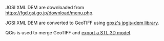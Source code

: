 JGSI XML DEM are downloaded from https://fgd.gsi.go.jp/download/menu.php.

JGSI XML DEM are converted to GeoTIFF using [gpxz's jpgis-dem library](https://github.com/gpxz/jpgis-dem).

QGis is used to merge GeoTIFF and [export a STL 3D model](https://youtu.be/0DRiqX20-68?si=bcVnkgaK5_jscTxQ).
